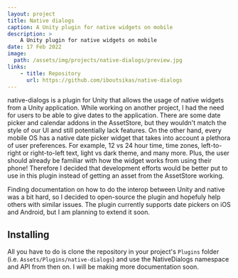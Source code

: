 ```yaml
---
layout: project
title: Native dialogs
caption: A Unity plugin for native widgets on mobile
description: >
    A Unity plugin for native widgets on mobile
date: 17 Feb 2022
image: 
  path: /assets/img/projects/native-dialogs/preview.jpg
links:
    - title: Repository
      url: https://github.com/iboutsikas/native-dialogs
---
```


native-dialogs is a plugin for Unity that allows the usage of native widgets
from a Unity application. While working on another project, I had the need for
users to be able to give dates to the application. There are some date picker
and calendar addons in the AssetStore, but they wouldn't match the style of our
UI and still potentially lack features. On the other hand, every mobile OS has a
native date picker widget that takes into account a plethora of user
preferences. For example, 12 vs 24 hour time, time zones, left-to-right or
right-to-left text, light vs dark theme, and many more. Plus, the user should
already be familiar with how the widget works from using their phone! Therefore
I decided that development efforts would be better put to use in this plugin
instead of getting an asset from the AssetStore working. 

Finding documentation on how to do the interop between Unity and native was a
bit hard, so I decided to open-source the plugin and hopefuly help others with
similar issues. The plugin currently supports date pickers on iOS and Android,
but I am planning to extend it soon.

## Installing
All you have to do is clone the repository in your project's `Plugins` folder
(i.e. `Assets/Plugins/native-dialogs`) and use the NativeDialogs namespace and API from
then on. I will be making more documentation soon.
